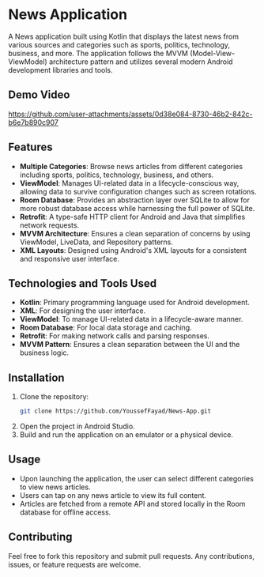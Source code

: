 # News Application

A News application built using Kotlin that displays the latest news from various sources and categories such as sports, politics, technology, business, and more. The application follows the MVVM (Model-View-ViewModel) architecture pattern and utilizes several modern Android development libraries and tools.

## Demo Video

https://github.com/user-attachments/assets/0d38e084-8730-46b2-842c-b6e7b890c907

## Features

- **Multiple Categories**: Browse news articles from different categories including sports, politics, technology, business, and others.
- **ViewModel**: Manages UI-related data in a lifecycle-conscious way, allowing data to survive configuration changes such as screen rotations.
- **Room Database**: Provides an abstraction layer over SQLite to allow for more robust database access while harnessing the full power of SQLite.
- **Retrofit**: A type-safe HTTP client for Android and Java that simplifies network requests.
- **MVVM Architecture**: Ensures a clean separation of concerns by using ViewModel, LiveData, and Repository patterns.
- **XML Layouts**: Designed using Android's XML layouts for a consistent and responsive user interface.

## Technologies and Tools Used

- **Kotlin**: Primary programming language used for Android development.
- **XML**: For designing the user interface.
- **ViewModel**: To manage UI-related data in a lifecycle-aware manner.
- **Room Database**: For local data storage and caching.
- **Retrofit**: For making network calls and parsing responses.
- **MVVM Pattern**: Ensures a clean separation between the UI and the business logic.

## Installation

1. Clone the repository:
   ```bash
   git clone https://github.com/YoussefFayad/News-App.git
   ```
2. Open the project in Android Studio.
3. Build and run the application on an emulator or a physical device.

## Usage

- Upon launching the application, the user can select different categories to view news articles.
- Users can tap on any news article to view its full content.
- Articles are fetched from a remote API and stored locally in the Room database for offline access.

## Contributing

Feel free to fork this repository and submit pull requests. Any contributions, issues, or feature requests are welcome.
